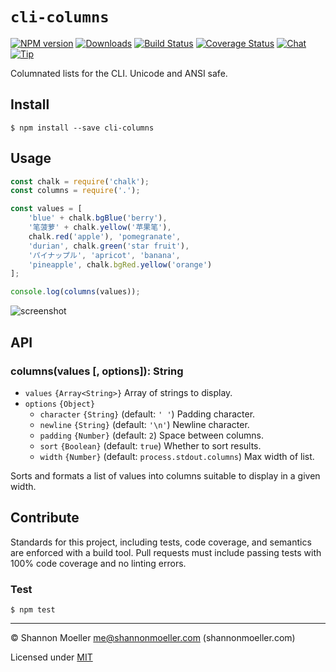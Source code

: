 # `cli-columns`

[![NPM version][npm-img]][npm-url] [![Downloads][downloads-img]][npm-url] [![Build Status][travis-img]][travis-url] [![Coverage Status][coveralls-img]][coveralls-url] [![Chat][gitter-img]][gitter-url] [![Tip][amazon-img]][amazon-url]

Columnated lists for the CLI. Unicode and ANSI safe.

## Install

    $ npm install --save cli-columns

## Usage

```js
const chalk = require('chalk');
const columns = require('.');

const values = [
    'blue' + chalk.bgBlue('berry'),
    '笔菠萝' + chalk.yellow('苹果笔'),
    chalk.red('apple'), 'pomegranate',
    'durian', chalk.green('star fruit'),
    'パイナップル', 'apricot', 'banana',
    'pineapple', chalk.bgRed.yellow('orange')
];

console.log(columns(values));
```

<img alt="screenshot" src="https://user-images.githubusercontent.com/155164/28672800-bd415c86-72ae-11e7-855c-6f6aa108921b.png">

## API

### columns(values [, options]): String

- `values` `{Array<String>}` Array of strings to display.
- `options` `{Object}`
  - `character` `{String}` (default: `' '`) Padding character.
  - `newline` `{String}` (default: `'\n'`) Newline character.
  - `padding` `{Number}` (default: `2`) Space between columns.
  - `sort` `{Boolean}` (default: `true`) Whether to sort results.
  - `width` `{Number}` (default: `process.stdout.columns`) Max width of list.

Sorts and formats a list of values into columns suitable to display in a given width.

## Contribute

Standards for this project, including tests, code coverage, and semantics are enforced with a build tool. Pull requests must include passing tests with 100% code coverage and no linting errors.

### Test

    $ npm test

----

© Shannon Moeller <me@shannonmoeller.com> (shannonmoeller.com)

Licensed under [MIT](https://shannonmoeller.com/mit.txt)

[amazon-img]:    https://img.shields.io/badge/amazon-tip_jar-yellow.svg?style=flat-square
[amazon-url]:    https://www.amazon.com/gp/registry/wishlist/1VQM9ID04YPC5?sort=universal-price
[coveralls-img]: https://img.shields.io/coveralls/shannonmoeller/cli-columns/master.svg?style=flat-square
[coveralls-url]: https://coveralls.io/r/shannonmoeller/cli-columns
[downloads-img]: https://img.shields.io/npm/dm/cli-columns.svg?style=flat-square
[gitter-img]:    https://img.shields.io/badge/gitter-join_chat-1dce73.svg?style=flat-square
[gitter-url]:    https://gitter.im/shannonmoeller/shannonmoeller
[npm-img]:       https://img.shields.io/npm/v/cli-columns.svg?style=flat-square
[npm-url]:       https://npmjs.org/package/cli-columns
[travis-img]:    https://img.shields.io/travis/shannonmoeller/cli-columns.svg?style=flat-square
[travis-url]:    https://travis-ci.org/shannonmoeller/cli-columns
